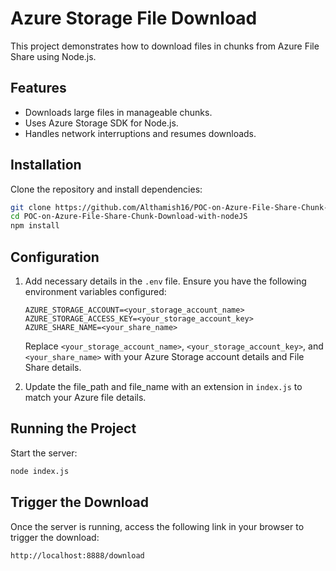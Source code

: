 # Azure Storage File Download

This project demonstrates how to download files in chunks from Azure File Share using Node.js.

## Features

- Downloads large files in manageable chunks.
- Uses Azure Storage SDK for Node.js.
- Handles network interruptions and resumes downloads.

## Installation

Clone the repository and install dependencies:

```bash
git clone https://github.com/Althamish16/POC-on-Azure-File-Share-Chunk-Download-with-nodeJS
cd POC-on-Azure-File-Share-Chunk-Download-with-nodeJS
npm install
```

## Configuration

1. Add necessary details in the `.env` file. Ensure you have the following environment variables configured:
   ```
   AZURE_STORAGE_ACCOUNT=<your_storage_account_name>
   AZURE_STORAGE_ACCESS_KEY=<your_storage_account_key>
   AZURE_SHARE_NAME=<your_share_name>
   ```

   Replace `<your_storage_account_name>`, `<your_storage_account_key>`, and `<your_share_name>` with your Azure Storage account details and File Share details.

2. Update the file_path and file_name with an extension in `index.js` to match your Azure file details.

## Running the Project

Start the server:

```bash
node index.js
```

## Trigger the Download

Once the server is running, access the following link in your browser to trigger the download:
```
http://localhost:8888/download
```
